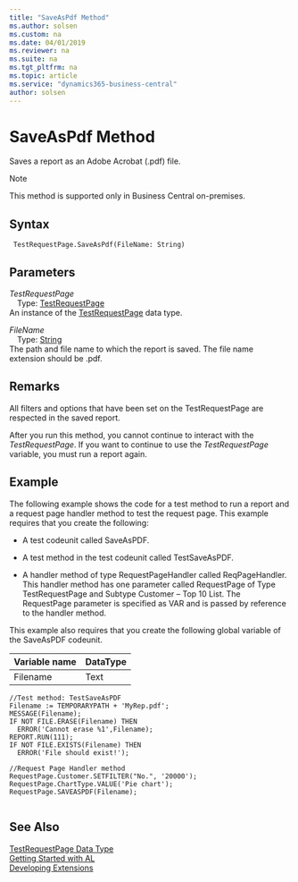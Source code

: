 ```yaml
---
title: "SaveAsPdf Method"
ms.author: solsen
ms.custom: na
ms.date: 04/01/2019
ms.reviewer: na
ms.suite: na
ms.tgt_pltfrm: na
ms.topic: article
ms.service: "dynamics365-business-central"
author: solsen
---
```

[//]: # (START>DO_NOT_EDIT)
[//]: # (IMPORTANT:Do not edit any of the content between here and the END>DO_NOT_EDIT.)
[//]: # (Any modifications should be made in the .xml files in the ModernDev repo.)
# SaveAsPdf Method
Saves a report as an Adobe Acrobat (.pdf) file.

> [!NOTE]
> This method is supported only in Business Central on-premises.

## Syntax
```
 TestRequestPage.SaveAsPdf(FileName: String)
```
## Parameters
*TestRequestPage*  
&emsp;Type: [TestRequestPage](testrequestpage-data-type.md)  
An instance of the [TestRequestPage](testrequestpage-data-type.md) data type.  

*FileName*  
&emsp;Type: [String](../string/string-data-type.md)  
The path and file name to which the report is saved. The file name extension should be .pdf.  



[//]: # (IMPORTANT: END>DO_NOT_EDIT)

## Remarks  
 All filters and options that have been set on the TestRequestPage are respected in the saved report.  
  
 After you run this method, you cannot continue to interact with the *TestRequestPage*. If you want to continue to use the *TestRequestPage* variable, you must run a report again.  
  
## Example  
 The following example shows the code for a test method to run a report and a request page handler method to test the request page. This example requires that you create the following:  
  
-   A test codeunit called SaveAsPDF. 
<!--Links For more information, see [How to: Create Test Codeunits and Test Methods](devenv-How-to--Create-Test-Codeunits-and-Test-Methods.md).-->  
  
-   A test method in the test codeunit called TestSaveAsPDF. 
<!--Links For more information, see [How to: Create Test Codeunits and Test Methods](devenv-How-to--Create-Test-Codeunits-and-Test-Methods.md).-->  
  
-   A handler method of type RequestPageHandler called ReqPageHandler. This handler method has one parameter called RequestPage of Type TestRequestPage and Subtype Customer – Top 10 List. The RequestPage parameter is specified as VAR and is passed by reference to the handler method. 
<!--Links For more information, see [How to: Create Handler Methods](devenv-How-to--Create-Handler-Methods.md). --> 
  
 This example also requires that you create the following global variable of the SaveAsPDF codeunit.  
  
|Variable name|DataType|  
|-------------------|--------------|  
|Filename|Text|  
  
```  
//Test method: TestSaveAsPDF  
Filename := TEMPORARYPATH + 'MyRep.pdf';  
MESSAGE(Filename);  
IF NOT FILE.ERASE(Filename) THEN  
  ERROR('Cannot erase %1',Filename);  
REPORT.RUN(111);  
IF NOT FILE.EXISTS(Filename) THEN  
  ERROR('File should exist!');  
  
//Request Page Handler method  
RequestPage.Customer.SETFILTER("No.", '20000');  
RequestPage.ChartType.VALUE('Pie chart');  
RequestPage.SAVEASPDF(Filename);  
  
```  

## See Also
[TestRequestPage Data Type](testrequestpage-data-type.md)  
[Getting Started with AL](../../devenv-get-started.md)  
[Developing Extensions](../../devenv-dev-overview.md)